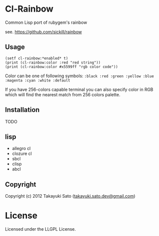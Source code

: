 # Cl-Rainbow

Common Lisp port of rubygem's rainbow

see. https://github.com/sickill/rainbow

## Usage

```
(setf cl-rainbow:*enabled* t)
(print (cl-rainbow:color :red "red string"))
(print (cl-rainbow:color #x5599ff "rgb color code"))

```

Color can be one of following symbols:
``` :black :red :green :yellow :blue :magenta :cyan :white :default ```

If you have 256-colors capable terminal you can also specify color in RGB which will find the nearest match from 256 colors palette.

## Installation

TODO

## lisp

* allegro cl
* clozure cl
* sbcl
* clisp
* abcl

## Copyright

Copyright (c) 2012 Takayuki Sato (takayuki.sato.dev@gmail.com)

# License

Licensed under the LLGPL License.

